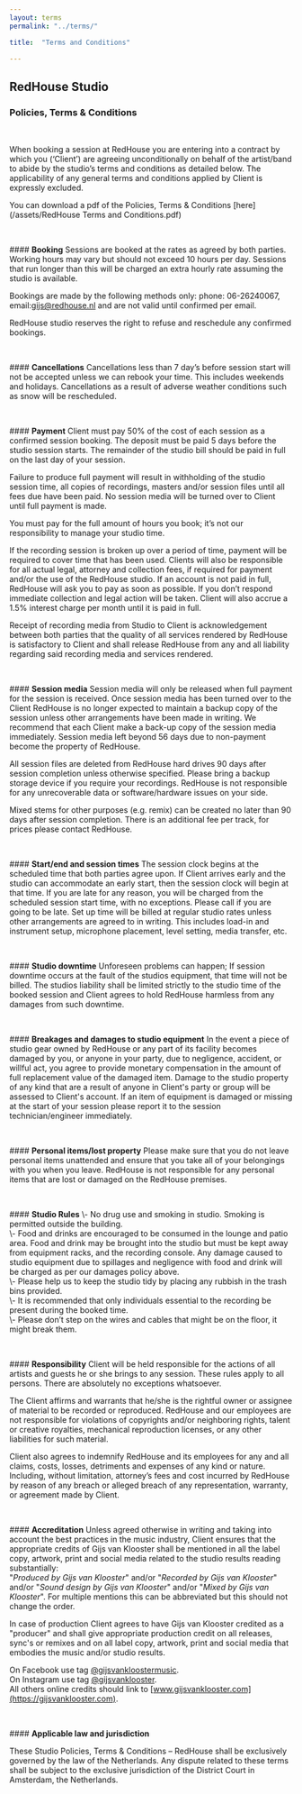 ```yaml
---
layout: terms
permalink: "../terms/" 

title:  "Terms and Conditions"

---
```


## RedHouse Studio

###  Policies, Terms & Conditions

<p>&nbsp;</p>
When booking a session at RedHouse you are entering into a contract by which you (‘Client’) are agreeing unconditionally on behalf of the artist/band to abide by the studio’s terms and conditions as detailed below. The applicability of any general terms and conditions applied by Client is expressly excluded.

You can download a pdf of the Policies, Terms & Conditions [here](/assets/RedHouse Terms and Conditions.pdf)


<p>&nbsp;</p>
#### <strong>Booking</strong>
Sessions are booked at the rates as agreed by both parties. Working hours may vary but should not exceed 10 hours per day. Sessions that run longer than this will be charged an extra hourly rate assuming the studio is available. 

Bookings are made by the following methods only: phone: 06-26240067, email:gijs@redhouse.nl and are not valid until confirmed per email.

RedHouse studio reserves the right to refuse and reschedule any confirmed bookings.


<p>&nbsp;</p>
<a name="cancellations"></a>
#### <strong>Cancellations</strong>
Cancellations less than 7 day’s before session start will not be accepted unless we can rebook your time. This includes weekends and holidays. Cancellations as a result of adverse weather conditions such as snow will be rescheduled.


<p>&nbsp;</p>
<a name="payment"></a>
#### <strong>Payment</strong>
Client must pay 50% of the cost of each session as a confirmed session booking. The deposit must be paid 5 days before the studio session starts. The remainder of the studio bill should be paid in full on the last day of your session.

Failure to produce full payment will result in withholding of the studio session time, all copies of recordings, masters and/or session files until all fees due have been paid. No session media will be turned over to Client until full payment is made.

You must pay for the full amount of hours you book; it’s not our responsibility to manage your studio time.

If the recording session is broken up over a period of time, payment will be required to cover time that has been used.
Clients will also be responsible for all actual legal, attorney and collection fees, if required for payment and/or the use of the RedHouse studio. If an account is not paid in full, RedHouse will ask you to pay as soon as possible. If you don’t respond immediate collection and legal action will be taken. Client will also accrue a 1.5% interest charge per month until it is paid in full.

Receipt of recording media from Studio to Client is acknowledgement between both parties that the quality of all services rendered by RedHouse is satisfactory to Client and shall release RedHouse from any and all liability regarding said recording media and services rendered.


<p>&nbsp;</p>
<a name="session-media"></a>
#### <strong>Session media</strong>
Session media will only be released when full payment for the session is received. Once session media has been turned over to the Client RedHouse is no longer expected to maintain a backup copy of the session unless other arrangements have been made in writing. We recommend that each Client make a back-up copy of the session media immediately. Session media left beyond 56 days due to non-payment become the property of RedHouse. 

All session files are deleted from RedHouse hard drives 90 days after session completion unless otherwise specified. Please bring a backup storage device if you require your recordings. RedHouse is not responsible for any unrecoverable data or software/hardware issues on your side.

Mixed stems for other purposes (e.g. remix) can be created no later than 90 days after session completion. There is an additional fee per track, for prices please contact RedHouse.

<p>&nbsp;</p>
<a name="session-times"></a>
#### <strong>Start/end and session times</strong>
The session clock begins at the scheduled time that both parties agree upon. If Client arrives  early and the studio can accommodate an early start, then the session clock will begin at that time. If you are late for any reason, you will be charged from the scheduled session start time, with no exceptions. Please call if you are going to be late. Set up time will be billed at regular studio rates unless other arrangements are agreed to in writing. This includes load-in and instrument setup, microphone placement, level setting, media transfer, etc.


<p>&nbsp;</p>
<a name="studio-downtime"></a>
#### <strong>Studio downtime</strong>
Unforeseen problems can happen; If session downtime occurs at the fault of the studios equipment, that time will not be billed. The studios liability shall be limited strictly to the studio time of the booked session and Client agrees to hold RedHouse harmless from any damages from such downtime.


<p>&nbsp;</p>
<a name="damages"></a>
#### <strong>Breakages and damages to studio equipment</strong>
In the event a piece of studio gear owned by RedHouse or any part of its facility becomes damaged by you, or anyone in your party, due to negligence, accident, or willful act, you agree to provide monetary compensation in the amount of full replacement value of the damaged item. Damage to the studio property of any kind that are a result of anyone in Client's party or group will be assessed to Client's account. If an item of equipment is damaged or missing at the start of your session please report it to the session technician/engineer immediately.


<p>&nbsp;</p>
<a name="personal-items"></a>
#### <strong>Personal items/lost property</strong>
Please make sure that you do not leave personal items unattended and ensure that you take all of your belongings with you when you leave. RedHouse is not responsible for any personal items that are lost or damaged on the RedHouse premises.


<p>&nbsp;</p>
<a name="studio-rules"></a>
#### <strong>Studio Rules</strong>
\- No drug use and smoking in studio. Smoking is permitted outside the building.<br />
\- Food and drinks are encouraged to be consumed in the lounge and patio area. Food and drink may be brought into the studio but must be kept away from equipment racks, and the recording console. Any damage caused to studio equipment due to spillages and negligence with food and drink will be charged as per our damages policy above.<br />
\- Please help us to keep the studio tidy by placing any rubbish in the trash bins provided.<br />
\- It is recommended that only individuals essential to the recording be present during the booked time.<br />
\- Please don’t step on the wires and cables that might be on the floor, it might break them.


<p>&nbsp;</p>
<a name="responsibility"></a>
#### <strong>Responsibility</strong>
Client will be held responsible for the actions of all artists and guests he or she brings to any session. These rules apply to all persons. There are absolutely no exceptions whatsoever.

The Client affirms and warrants that he/she is the rightful owner or assignee of material to be recorded or reproduced. RedHouse and our employees are not responsible for violations of copyrights and/or neighboring rights, talent or creative royalties, mechanical reproduction licenses, or any other liabilities for such material.

Client also agrees to indemnify RedHouse and its employees for any and all claims, costs, losses, detriments and expenses of any kind or nature. Including, without limitation, attorney’s fees and cost incurred by RedHouse by reason of any breach or alleged breach of any representation, warranty, or agreement made by Client.


<p>&nbsp;</p>
<a name="accreditation"></a>
#### <strong>Accreditation</strong>
Unless agreed otherwise in writing and taking into account the best practices in the music industry, Client ensures that the appropriate credits of Gijs van Klooster shall be mentioned in all the label copy, artwork, print and social media related to the studio results reading substantially:<br />"<em>Produced by Gijs van Klooster</em>" and/or
"<em>Recorded by Gijs van Klooster</em>" and/or "<em>Sound design by Gijs van Klooster</em>" and/or "<em>Mixed by Gijs van Klooster</em>". For multiple mentions this can be abbreviated but this should not change the order.

In case of production Client agrees to have Gijs van Klooster credited as a "producer" and shall give appropriate production credit on all releases, sync's or remixes and on all label copy, artwork, print and social media that embodies the music and/or studio results.

On Facebook use tag [@gijsvankloostermusic](https://www.facebook.com/gijsvankloostermusic/).<br />
On Instagram use tag [@gijsvanklooster](https://www.instagram.com/gijsvanklooster/).<br />
All others online credits should link to [www.gijsvanklooster.com](https://gijsvanklooster.com).



<p>&nbsp;</p>
<a name="applicable-law"></a>
#### <strong>Applicable law and jurisdiction</strong>

These Studio Policies, Terms & Conditions – RedHouse shall be exclusively governed by the law of the Netherlands. Any dispute related to these terms shall be subject to the exclusive jurisdiction of the District Court in Amsterdam, the Netherlands.


